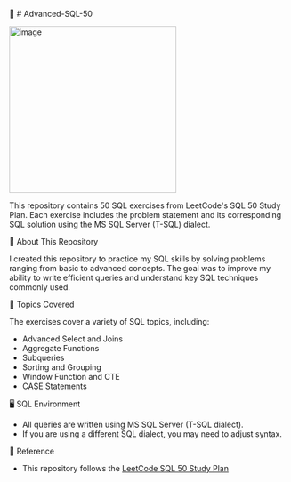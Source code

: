 📝 # Advanced-SQL-50 

<img width="300" alt="image" src="https://miro.medium.com/v2/resize:fit:1008/1*0HMd3UBqpu478hk_HbhEaA.png">

This repository contains 50 SQL exercises from LeetCode's SQL 50 Study Plan. Each exercise includes the problem statement and its corresponding SQL solution using the MS SQL Server (T-SQL) dialect.

📌 About This Repository  

I created this repository to practice my SQL skills by solving problems ranging from basic to advanced concepts. The goal was to improve my ability to write efficient queries and understand key SQL techniques commonly used.

📌 Topics Covered  

The exercises cover a variety of SQL topics, including:
* Advanced Select and Joins
* Aggregate Functions
* Subqueries
* Sorting and Grouping
* Window Function and CTE
* CASE Statements

🖥️ SQL Environment
* All queries are written using MS SQL Server (T-SQL dialect).
* If you are using a different SQL dialect, you may need to adjust syntax.

🔗 Reference
* This repository follows the [LeetCode SQL 50 Study Plan](https://leetcode.com/studyplan/premium-sql-50/)
